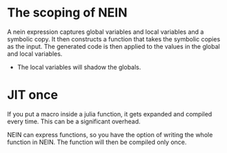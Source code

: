 # The scoping of NEIN


A nein expression captures global variables and local variables and a symbolic copy.
It then constructs a function that takes the symbolic copies as the input.
The generated code is then applied to the values in the global and local variables.

- The local variables will shadow the globals.

# JIT once

If you put a macro inside a julia function, it gets expanded and compiled every time.
This can be a significant overhead.

NEIN can express functions, so you have the option of writing the whole function in
NEIN. The function will then be compiled only once.

